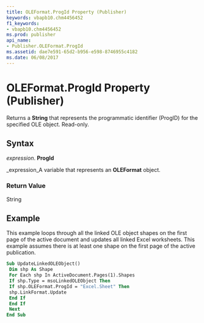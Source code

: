 ```yaml
---
title: OLEFormat.ProgId Property (Publisher)
keywords: vbapb10.chm4456452
f1_keywords:
- vbapb10.chm4456452
ms.prod: publisher
api_name:
- Publisher.OLEFormat.ProgId
ms.assetid: dae7e591-65d2-b956-e598-8746955c4182
ms.date: 06/08/2017
---
```



# OLEFormat.ProgId Property (Publisher)

Returns a  **String** that represents the programmatic identifier (ProgID) for the specified OLE object. Read-only.


## Syntax

 _expression_. **ProgId**

 _expression_A variable that represents an  **OLEFormat** object.


### Return Value

String


## Example

This example loops through all the linked OLE object shapes on the first page of the active document and updates all linked Excel worksheets. This example assumes there is at least one shape on the first page of the active publication.


```vb
Sub UpdateLinkedOLEObject() 
 Dim shp As Shape 
 For Each shp In ActiveDocument.Pages(1).Shapes 
 If shp.Type = msoLinkedOLEObject Then 
 If shp.OLEFormat.ProgId = "Excel.Sheet" Then 
 shp.LinkFormat.Update 
 End If 
 End If 
 Next 
End Sub
```


